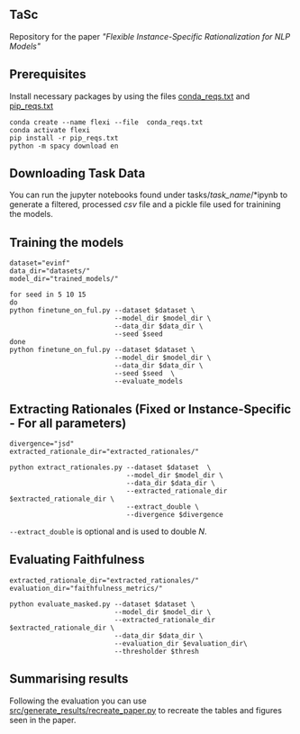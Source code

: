 ## TaSc

Repository for the paper *"Flexible Instance-Specific Rationalization for NLP Models"*

## Prerequisites

Install necessary packages by using the files  [conda_reqs.txt](https://github.com/GChrysostomou/instance-specific-rationale/blob/main/conda_reqs.txt) and  [pip_reqs.txt](https://github.com/GChrysostomou/instance-specific-rationale/blob/main/pip_reqs.txt)  

```
conda create --name flexi --file  conda_reqs.txt
conda activate flexi
pip install -r pip_reqs.txt
python -m spacy download en
```

## Downloading Task Data
You can run the jupyter notebooks found under tasks/*task_name*/\*ipynb to generate a filtered, processed *csv* file and a pickle file used for trainining the models.


## Training the models

```
dataset="evinf"
data_dir="datasets/"
model_dir="trained_models/"

for seed in 5 10 15 
do
python finetune_on_ful.py --dataset $dataset \
                          --model_dir $model_dir \
                          --data_dir $data_dir \
                          --seed $seed 
done
python finetune_on_ful.py --dataset $dataset \
                          --model_dir $model_dir \
                          --data_dir $data_dir \
                          --seed $seed  \
                          --evaluate_models 
```

## Extracting Rationales (Fixed or Instance-Specific - For all parameters)

```
divergence="jsd"
extracted_rationale_dir="extracted_rationales/"

python extract_rationales.py --dataset $dataset  \
                             --model_dir $model_dir \
                             --data_dir $data_dir \
                             --extracted_rationale_dir $extracted_rationale_dir \
                             --extract_double \
                             --divergence $divergence
```
```--extract_double``` is optional and is used to double $N$.

## Evaluating Faithfulness
```
extracted_rationale_dir="extracted_rationales/"
evaluation_dir="faithfulness_metrics/"

python evaluate_masked.py --dataset $dataset \
                          --model_dir $model_dir \
                          --extracted_rationale_dir $extracted_rationale_dir \
                          --data_dir $data_dir \
                          --evaluation_dir $evaluation_dir\
                          --thresholder $thresh
```


## Summarising results

Following the evaluation you can use [src/generate_results/recreate_paper.py](https://github.com/GChrysostomou/instance-specific-rationale/blob/main/recreate_paper.py) to recreate the tables and figures seen in the paper. 
